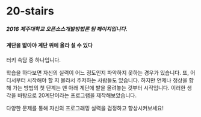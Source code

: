 # 20-stairs

##### *2016 제주대학교 오픈소스개발방법론 팀 페이지입니다.*

#### 계단을 밟아야 계단 위에 올라 설 수 있다
터키 속담 중 하나입니다.

학습을 하다보면 자신의 실력이 어느 정도인지 파악하지 못하는 경우가 있습니다.
  또, 어디서부터 시작해야 할 지 몰라서 주저하는 사람들도 있습니다.
    하지만 언제나 정상을 향해 가는 방법의 첫 단계는 맨 아래 계단에 발을 올려놓는 것부터 시작입니다.
      이러한 생각을 바탕으로 20계단이라는 프로그램을 제작해보았습니다.

다양한 문제를 통해 자신의 프로그래밍 실력을 검정하고 향상시켜보세요!

